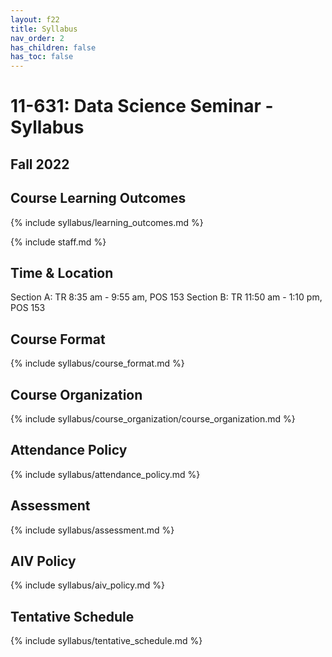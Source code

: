 ```yaml
---
layout: f22
title: Syllabus
nav_order: 2
has_children: false
has_toc: false
---
```


# 11-631:  Data Science Seminar - Syllabus

## Fall 2022

## Course Learning Outcomes

{% include syllabus/learning_outcomes.md %}

{% include staff.md %}

## Time & Location

Section A: TR 8:35 am - 9:55 am, POS 153
Section B: TR 11:50 am - 1:10 pm, POS 153

## Course Format

{% include syllabus/course_format.md %}

## Course Organization

{% include syllabus/course_organization/course_organization.md %}

## Attendance Policy

{% include syllabus/attendance_policy.md %}

## Assessment

{% include syllabus/assessment.md %}

## AIV Policy

{% include syllabus/aiv_policy.md %}

## Tentative Schedule

{% include syllabus/tentative_schedule.md %}
